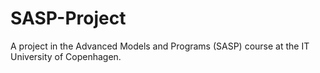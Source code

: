 SASP-Project
============

A project in the Advanced Models and Programs (SASP) course at the IT University of Copenhagen.